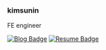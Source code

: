 ### kimsunin

FE engineer

[![Blog Badge](https://img.shields.io/badge/Blog-1d1f21?logo=Next.js&logoColor=white)](https://megadev.me)
[![Resume Badge](https://img.shields.io/badge/Resume-e5e5e5?logo=notion&logoColor=1a1a1a)](https://www.notion.so/suninkim)
